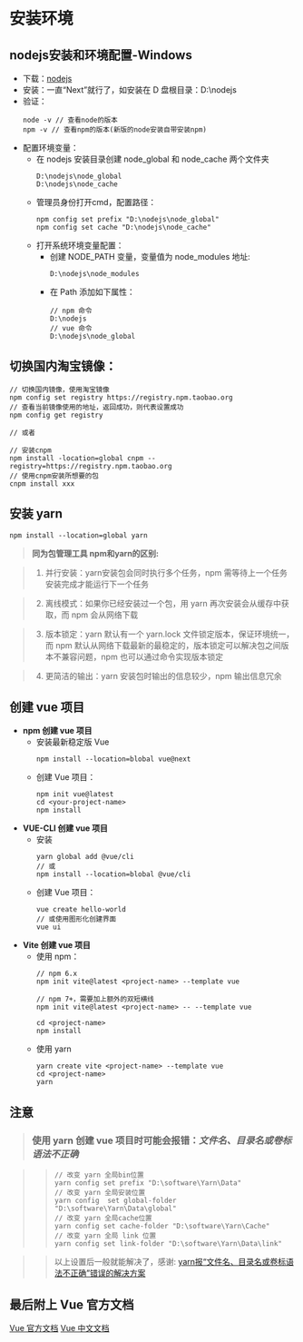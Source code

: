 # 安装环境

## nodejs安装和环境配置-Windows
    
- 下载：[nodejs](https://nodejs.org/en/)
- 安装：一直“Next”就行了，如安装在 D 盘根目录：D:\nodejs
- 验证：
    ```
    node -v // 查看node的版本
    npm -v // 查看npm的版本(新版的node安装自带安装npm)
    ```
+ 配置环境变量：
    - 在 nodejs 安装目录创建 node_global 和 node_cache 两个文件夹
        ```
        D:\nodejs\node_global
        D:\nodejs\node_cache
        ```
    - 管理员身份打开cmd，配置路径：
        ```
        npm config set prefix "D:\nodejs\node_global"
        npm config set cache "D:\nodejs\node_cache"
        ```
    + 打开系统环境变量配置：
        - 创建 NODE_PATH 变量，变量值为 node_modules 地址:
            ```
            D:\nodejs\node_modules
            ```
        - 在 Path 添加如下属性：
            ```
            // npm 命令
            D:\nodejs
            // vue 命令
            D:\nodejs\node_global
            ```

## 切换国内淘宝镜像：

```
// 切换国内镜像，使用淘宝镜像
npm config set registry https://registry.npm.taobao.org
// 查看当前镜像使用的地址，返回成功，则代表设置成功
npm config get registry

// 或者

// 安装cnpm
npm install -location=global cnpm --registry=https://registry.npm.taobao.org
// 使用cnpm安装所想要的包
cnpm install xxx
```

## 安装 yarn

```
npm install --location=global yarn
```

>**同为包管理工具 npm和yarn的区别:**

>1. 并行安装：yarn安装包会同时执行多个任务，npm 需等待上一个任务安装完成才能运行下一个任务
        
>2. 离线模式：如果你已经安装过一个包，用 yarn 再次安装会从缓存中获取，而 npm 会从网络下载

>3. 版本锁定：yarn 默认有一个 yarn.lock 文件锁定版本，保证环境统一，而 npm 默认从网络下载最新的最稳定的，版本锁定可以解决包之间版本不兼容问题，npm 也可以通过命令实现版本锁定

>4. 更简洁的输出：yarn 安装包时输出的信息较少，npm 输出信息冗余

## 创建 vue 项目

+ **npm 创建 vue 项目**
    - 安装最新稳定版 Vue
        ```
        npm install --location=blobal vue@next
        ```
    - 创建 Vue 项目：
        ```
        npm init vue@latest
        cd <your-project-name>
        npm install
        ```
+ **VUE-CLI 创建 vue 项目**
    - 安装
        ```
        yarn global add @vue/cli
        // 或
        npm install --location=blobal @vue/cli
        ```
    - 创建 Vue 项目：
        ```
        vue create hello-world
        // 或使用图形化创建界面
        vue ui
        ```
+ **Vite 创建 vue 项目**
    - 使用 npm：
        ```
        // npm 6.x
        npm init vite@latest <project-name> --template vue

        // npm 7+，需要加上额外的双短横线 
        npm init vite@latest <project-name> -- --template vue

        cd <project-name>
        npm install
        ```
    - 使用 yarn
        ```
        yarn create vite <project-name> --template vue
        cd <project-name>
        yarn
        ```

## 注意

>### 使用 yarn 创建 vue 项目时可能会报错：*文件名、目录名或卷标语法不正确*

>>```
>>// 改变 yarn 全局bin位置
>>yarn config set prefix "D:\software\Yarn\Data"
>>// 改变 yarn 全局安装位置
>>yarn config  set global-folder "D:\software\Yarn\Data\global"
>>// 改变 yarn 全局cache位置
>>yarn config set cache-folder "D:\software\Yarn\Cache"
>>// 改变 yarn 全局 link 位置
>>yarn config set link-folder "D:\software\Yarn\Data\link"
>>```

>>以上设置后一般就能解决了，感谢: [yarn报“文件名、目录名或卷标语法不正确”错误的解决方案](https://juejin.cn/post/6844904111570190349)

## 最后附上 Vue 官方文档

[Vue 官方文档](https://vuejs.org/guide/quick-start.html)
[Vue 中文文档](https://v3.cn.vuejs.org/guide/installation.html)
